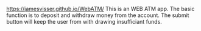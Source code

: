 https://jamesvisser.github.io/WebATM/
This is an WEB ATM app.
The basic function is to deposit and withdraw money from the account.
The submit button will keep the user from with drawing insufficiant funds.



